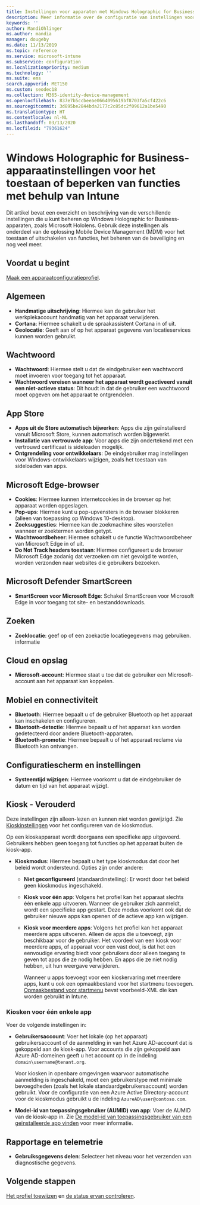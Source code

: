 ```yaml
---
title: Instellingen voor apparaten met Windows Holographic for Business in Microsoft Intune - Azure | Microsoft Docs
description: Meer informatie over de configuratie van instellingen voor apparaatbeperkingen in Microsoft Intune voor Windows Holographic for Business, waaronder uitschrijving, geolocatie, wachtwoorden, apps installeren uit de App Store, cookies en pop-ups in Microsoft Edge, Microsoft Defender, zoeken, cloud en opslag, bluetooth-connectiviteit, systeemtijd en gebruiksgegevens in Azure.
keywords: ''
author: MandiOhlinger
ms.author: mandia
manager: dougeby
ms.date: 11/13/2019
ms.topic: reference
ms.service: microsoft-intune
ms.subservice: configuration
ms.localizationpriority: medium
ms.technology: ''
ms.suite: ems
search.appverid: MET150
ms.custom: seodec18
ms.collection: M365-identity-device-management
ms.openlocfilehash: 837e7b5ccbeeae0664095619bf8703fa5cf422c6
ms.sourcegitcommit: 3d895be2844bda2177c2c85dc2f09612a1be5490
ms.translationtype: HT
ms.contentlocale: nl-NL
ms.lasthandoff: 03/13/2020
ms.locfileid: "79361624"
---
```

# <a name="windows-holographic-for-business-device-settings-to-allow-or-restrict-features-using-intune"></a>Windows Holographic for Business-apparaatinstellingen voor het toestaan of beperken van functies met behulp van Intune



Dit artikel bevat een overzicht en beschrijving van de verschillende instellingen die u kunt beheren op Windows Holographic for Business-apparaten, zoals Microsoft Hololens. Gebruik deze instellingen als onderdeel van de oplossing Mobile Device Management (MDM) voor het toestaan of uitschakelen van functies, het beheren van de beveiliging en nog veel meer.

## <a name="before-you-begin"></a>Voordat u begint

[Maak een apparaatconfiguratieprofiel](device-restrictions-configure.md#create-the-profile).

## <a name="general"></a>Algemeen

- **Handmatige uitschrijving**: Hiermee kan de gebruiker het werkplekaccount handmatig van het apparaat verwijderen.
- **Cortana**: Hiermee schakelt u de spraakassistent Cortana in of uit.
- **Geolocatie**: Geeft aan of op het apparaat gegevens van locatieservices kunnen worden gebruikt.

## <a name="password"></a>Wachtwoord

- **Wachtwoord**: Hiermee stelt u dat de eindgebruiker een wachtwoord moet invoeren voor toegang tot het apparaat.
- **Wachtwoord vereisen wanneer het apparaat wordt geactiveerd vanuit een niet-actieve status**: Dit houdt in dat de gebruiker een wachtwoord moet opgeven om het apparaat te ontgrendelen.

## <a name="app-store"></a>App Store

- **Apps uit de Store automatisch bijwerken**: Apps die zijn geïnstalleerd vanuit Microsoft Store, kunnen automatisch worden bijgewerkt.
- **Installatie van vertrouwde app**: Voor apps die zijn ondertekend met een vertrouwd certificaat is sideloaden mogelijk.
- **Ontgrendeling voor ontwikkelaars**: De eindgebruiker mag instellingen voor Windows-ontwikkelaars wijzigen, zoals het toestaan van sideloaden van apps.

## <a name="microsoft-edge-browser"></a>Microsoft Edge-browser

- **Cookies**: Hiermee kunnen internetcookies in de browser op het apparaat worden opgeslagen.
- **Pop-ups**: Hiermee kunt u pop-upvensters in de browser blokkeren (alleen van toepassing op Windows 10-desktop).
- **Zoeksuggesties**: Hiermee kan de zoekmachine sites voorstellen wanneer er zoektermen worden getypt.
- **Wachtwoordbeheer**: Hiermee schakelt u de functie Wachtwoordbeheer van Microsoft Edge in of uit.
- **Do Not Track headers toestaan**: Hiermee configureert u de browser Microsoft Edge zodanig dat verzoeken om niet gevolgd te worden, worden verzonden naar websites die gebruikers bezoeken.

## <a name="microsoft-defender-smart-screen"></a>Microsoft Defender SmartScreen

- **SmartScreen voor Microsoft Edge**: Schakel SmartScreen voor Microsoft Edge in voor toegang tot site- en bestanddownloads.

## <a name="search"></a>Zoeken

- **Zoeklocatie**: geef op of een zoekactie locatiegegevens mag gebruiken. informatie

## <a name="cloud-and-storage"></a>Cloud en opslag

- **Microsoft-account**: Hiermee staat u toe dat de gebruiker een Microsoft-account aan het apparaat kan koppelen.

## <a name="cellular-and-connectivity"></a>Mobiel en connectiviteit

- **Bluetooth**: Hiermee bepaalt u of de gebruiker Bluetooth op het apparaat kan inschakelen en configureren.
- **Bluetooth-detectie**: Hiermee bepaalt u of het apparaat kan worden gedetecteerd door andere Bluetooth-apparaten.
- **Bluetooth-promotie**: Hiermee bepaalt u of het apparaat reclame via Bluetooth kan ontvangen.

## <a name="control-panel-and-settings"></a>Configuratiescherm en instellingen

- **Systeemtijd wijzigen**: Hiermee voorkomt u dat de eindgebruiker de datum en tijd van het apparaat wijzigt.

## <a name="kiosk---obsolete"></a>Kiosk - Verouderd

Deze instellingen zijn alleen-lezen en kunnen niet worden gewijzigd. Zie [Kioskinstellingen](kiosk-settings-holographic.md) voor het configureren van de kioskmodus.

Op een kioskapparaat wordt doorgaans een specifieke app uitgevoerd. Gebruikers hebben geen toegang tot functies op het apparaat buiten de kiosk-app.

- **Kioskmodus**: Hiermee bepaalt u het type kioskmodus dat door het beleid wordt ondersteund. Opties zijn onder andere:

  - **Niet geconfigureerd** (standaardinstelling): Er wordt door het beleid geen kioskmodus ingeschakeld. 
  - **Kiosk voor één app**: Volgens het profiel kan het apparaat slechts één enkele app uitvoeren. Wanneer de gebruiker zich aanmeldt, wordt een specifieke app gestart. Deze modus voorkomt ook dat de gebruiker nieuwe apps kan openen of de actieve app kan wijzigen.
  - **Kiosk voor meerdere apps**: Volgens het profiel kan het apparaat meerdere apps uitvoeren. Alleen de apps die u toevoegt, zijn beschikbaar voor de gebruiker. Het voordeel van een kiosk voor meerdere apps, of apparaat voor een vast doel, is dat het een eenvoudige ervaring biedt voor gebruikers door alleen toegang te geven tot apps die ze nodig hebben. En apps die ze niet nodig hebben, uit hun weergave verwijderen. 
  
    Wanneer u apps toevoegt voor een kioskervaring met meerdere apps, kunt u ook een opmaakbestand voor het startmenu toevoegen. [Opmaakbestand voor startmenu](/hololens/hololens-kiosk#start-layout-file-for-mdm-intune-and-others) bevat voorbeeld-XML die kan worden gebruikt in Intune. 

### <a name="single-app-kiosks"></a>Kiosken voor één enkele app

Voer de volgende instellingen in:

- **Gebruikersaccount**: Voer het lokale (op het apparaat) gebruikersaccount of de aanmelding in van het Azure AD-account dat is gekoppeld aan de kiosk-app. Voor accounts die zijn gekoppeld aan Azure AD-domeinen geeft u het account op in de indeling `domain\username@tenant.org`. 

    Voor kiosken in openbare omgevingen waarvoor automatische aanmelding is ingeschakeld, moet een gebruikerstype met minimale bevoegdheden (zoals het lokale standaardgebruikersaccount) worden gebruikt. Voor de configuratie van een Azure Active Directory-account voor de kioskmodus gebruikt u de indeling `AzureAD\user@contoso.com`.

- **Model-id van toepassingsgebruiker (AUMID) van app**: Voer de AUMID van de kiosk-app in. Zie [De model-id van toepassingsgebruiker van een geïnstalleerde app vinden](https://docs.microsoft.com/windows-hardware/customize/enterprise/find-the-application-user-model-id-of-an-installed-app) voor meer informatie.

## <a name="reporting-and-telemetry"></a>Rapportage en telemetrie

- **Gebruiksgegevens delen**: Selecteer het niveau voor het verzenden van diagnostische gegevens.

## <a name="next-steps"></a>Volgende stappen

[Het profiel toewijzen](device-profile-assign.md) en [de status ervan controleren](device-profile-monitor.md).

